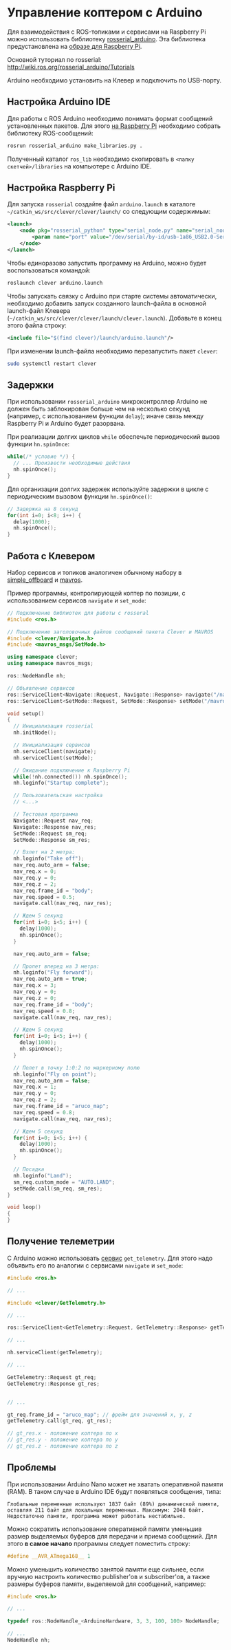 # Управление коптером с Arduino

Для взаимодействия с ROS-топиками и сервисами на Raspberry Pi можно использовать библиотеку [rosserial_arduino](http://wiki.ros.org/rosserial_arduino). Эта библиотека предустановлена на [образе для Raspberry Pi](image.md).

Основной туториал по rosserial: http://wiki.ros.org/rosserial_arduino/Tutorials

Arduino необходимо установить на Клевер и подключить по USB-порту.

## Настройка Arduino IDE

Для работы с ROS Arduino необходимо понимать формат сообщений установленных пакетов. Для этого [на Raspberry Pi](ssh.md) необходимо собрать библиотеку ROS-сообщений:

```bash
rosrun rosserial_arduino make_libraries.py .
```

Полученный каталог `ros_lib` необходимо скопировать в `<папку скетчей>/libraries` на компьютере с Arduino IDE.

## Настройка Raspberry Pi

Для запуска `rosserial` создайте файл `arduino.launch` в каталоге `~/catkin_ws/src/clever/clever/launch/` со следующим содержимым:

```xml
<launch>
    <node pkg="rosserial_python" type="serial_node.py" name="serial_node" output="screen" if="$(arg arduino)">
        <param name="port" value="/dev/serial/by-id/usb-1a86_USB2.0-Serial-if00-port0"/>
    </node>
</launch>
```

Чтобы единоразово запустить программу на Arduino, можно будет воспользоваться командой:

```bash
roslaunch clever arduino.launch
```

Чтобы запускать связку с Arduino при старте системы автоматически, необходимо добавить запуск созданного launch-файла в основной launch-файл Клевера (`~/catkin_ws/src/clever/clever/launch/clever.launch`). Добавьте в конец этого файла строку:

```xml
<include file="$(find clever)/launch/arduino.launch"/>
```

При изменении launch-файла необходимо перезапустить пакет `clever`:

```bash
sudo systemctl restart clever
```

## Задержки

При использовании `rosserial_arduino` микроконтроллер Arduino не должен быть заблокирован больше чем на несколько секунд (например, с использованием функции `delay`); иначе связь между Raspberry Pi и Arduino будет разорвана.

При реализации долгих циклов `while` обеспечьте периодический вызов функции `hn.spinOnce`:

```cpp
while(/* условие */) {
  // ... Произвести необходимые действия
  nh.spinOnce();
}
```

Для организации долгих задержек используйте задержки в цикле с периодическим вызовом функции `hn.spinOnce()`:

```cpp
// Задержка на 8 секунд
for(int i=0; i<8; i++) {
  delay(1000);
  nh.spinOnce();
}
```

## Работа с Клевером

Набор сервисов и топиков аналогичен обычному набору в [simple_offboard](simple_offboard.md) и [mavros](mavros.md).

Пример программы, контролирующей коптер по позиции, с использованием сервисов `navigate` и `set_mode`:

```cpp
// Подключение библиотек для работы с rosseral
#include <ros.h>

// Подключение заголовочных файлов сообщений пакета Clever и MAVROS
#include <clever/Navigate.h>
#include <mavros_msgs/SetMode.h>

using namespace clever;
using namespace mavros_msgs;

ros::NodeHandle nh;

// Объявление сервисов
ros::ServiceClient<Navigate::Request, Navigate::Response> navigate("/navigate");
ros::ServiceClient<SetMode::Request, SetMode::Response> setMode("/mavros/set_mode");

void setup()
{
  // Инициализация rosserial
  nh.initNode();

  // Инициализация сервисов
  nh.serviceClient(navigate);
  nh.serviceClient(setMode);

  // Ожидание подключение к Raspberry Pi
  while(!nh.connected()) nh.spinOnce();
  nh.loginfo("Startup complete");

  // Пользовательская настройка
  // <...>

  // Тестовая программа
  Navigate::Request nav_req;
  Navigate::Response nav_res;
  SetMode::Request sm_req;
  SetMode::Response sm_res;

  // Взлет на 2 метра:
  nh.loginfo("Take off");
  nav_req.auto_arm = false;
  nav_req.x = 0;
  nav_req.y = 0;
  nav_req.z = 2;
  nav_req.frame_id = "body";
  nav_req.speed = 0.5;
  navigate.call(nav_req, nav_res);

  // Ждем 5 секунд
  for(int i=0; i<5; i++) {
  	delay(1000);
  	nh.spinOnce();
  }

  nav_req.auto_arm = false;

  // Пролет вперед на 3 метра:
  nh.loginfo("Fly forward");
  nav_req.auto_arm = true;
  nav_req.x = 3;
  nav_req.y = 0;
  nav_req.z = 0;
  nav_req.frame_id = "body";
  nav_req.speed = 0.8;
  navigate.call(nav_req, nav_res);

  // Ждем 5 секунд
  for(int i=0; i<5; i++) {
    delay(1000);
    nh.spinOnce();
  }

  // Полет в точку 1:0:2 по маркерному полю
  nh.loginfo("Fly on point");
  nav_req.auto_arm = false;
  nav_req.x = 1;
  nav_req.y = 0;
  nav_req.z = 2;
  nav_req.frame_id = "aruco_map";
  nav_req.speed = 0.8;
  navigate.call(nav_req, nav_res);

  // Ждем 5 секунд
  for(int i=0; i<5; i++) {
    delay(1000);
    nh.spinOnce();
  }

  // Посадка
  nh.loginfo("Land");
  sm_req.custom_mode = "AUTO.LAND";
  setMode.call(sm_req, sm_res);
}

void loop()
{
}
```

## Получение телеметрии

С Arduino можно использовать [сервис](simple_offboard.md) `get_telemetry`. Для этого надо объявить его по аналогии с сервисами `navigate` и `set_mode`:

```cpp
#include <ros.h>

// ...

#include <clever/GetTelemetry.h>

// ...

ros::ServiceClient<GetTelemetry::Request, GetTelemetry::Response> getTelemetry("/get_telemetry");

// ...

nh.serviceClient(getTelemetry);

// ...

GetTelemetry::Request gt_req;
GetTelemetry::Response gt_res;


// ...

gt_req.frame_id = "aruco_map"; // фрейм для значений x, y, z
getTelemetry.call(gt_req, gt_res);

// gt_res.x - положение коптера по x
// gt_res.y - положение коптера по y
// gt_res.z - положение коптера по z
```

## Проблемы

При использовании Arduino Nano может не хватать оперативной памяти (RAM). В таком случае в Arduino IDE будут появляться сообщения, типа:

```
Глобальные переменные используют 1837 байт (89%) динамической памяти, оставляя 211 байт для локальных переменных. Максимум: 2048 байт.
Недостаточно памяти, программа может работать нестабильно.
```

Можно сократить использование оперативной памяти уменьшив размер выделяемых буферов для передачи и приема сообщений. Для этого **в самое начало** программы следует поместить строку:

```cpp
#define __AVR_ATmega168__ 1
```

Можно уменьшить количество занятой памяти еще сильнее, если вручную настроить количество publisher'ов и subscriber'ов, а также размеры буферов памяти, выделяемой для сообщений, например:

```cpp
#include <ros.h>

// ...

typedef ros::NodeHandle_<ArduinoHardware, 3, 3, 100, 100> NodeHandle;

// ...
NodeHandle nh;
```
